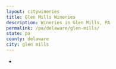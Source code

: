 ```yaml
---
layout: citywineries
title: Glen Mills Wineries
description: Wineries in Glen Mills, PA
permalink: /pa/delaware/glen-mills/
state: pa
county: delaware
city: glen mills
---
```

-
